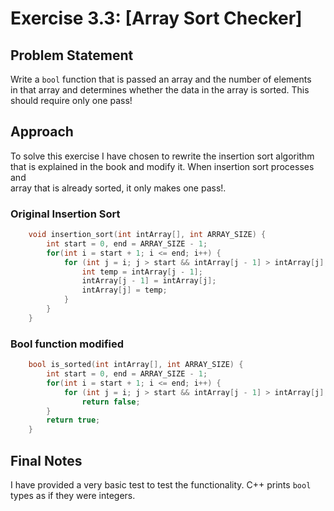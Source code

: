 # Exercise 3.3: [Array Sort Checker]

## Problem Statement
Write a `bool` function that is passed an array and the number of elements  
in that array and determines whether the data in the array is sorted. This  
should require only one pass!

## Approach
To solve this exercise I have chosen to rewrite the insertion sort algorithm  
 that is explained in the book and modify it. When insertion sort processes and  
 array that is already sorted, it only makes one pass!.
 ### Original Insertion Sort  
```cpp
    void insertion_sort(int intArray[], int ARRAY_SIZE) {
        int start = 0, end = ARRAY_SIZE - 1;
        for(int i = start + 1; i <= end; i++) {
            for (int j = i; j > start && intArray[j - 1] > intArray[j]; j--) {
                int temp = intArray[j - 1];
                intArray[j - 1] = intArray[j];
                intArray[j] = temp;
            }
        }
    }
```
 ### Bool function modified
```cpp
    bool is_sorted(int intArray[], int ARRAY_SIZE) {
        int start = 0, end = ARRAY_SIZE - 1;
        for(int i = start + 1; i <= end; i++) {
            for (int j = i; j > start && intArray[j - 1] > intArray[j]; j--)
                return false;
        }
        return true;
    }
```
## Final Notes
I have provided a very basic test to test the functionality. C++ prints `bool`  
types as if they were integers.